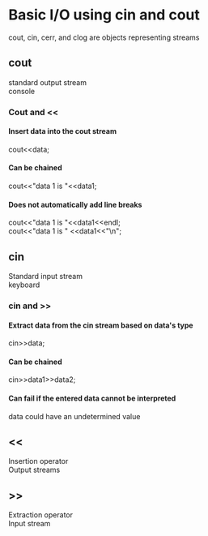 # Basic I/O using <b>cin</b> and <b>cout</b>
cout, cin, cerr, and clog are objects representing streams
## cout
standard output stream
<br>console
### Cout and <<

#### Insert data into the cout stream

cout<<data;

#### Can be chained

cout<<"data 1 is "<<data1;

#### Does not automatically add line breaks

cout<<"data 1 is "<<data1<<endl;
<br>cout<<"data 1 is " <<data1<<"\n";

## cin
Standard input stream
<br>keyboard

### cin and >>

#### Extract data from the cin stream based on data's type
cin>>data;

#### Can be chained
cin>>data1>>data2;

#### Can fail if the entered data cannot be interpreted
data could have an undetermined value

## <<
Insertion operator
<br>Output streams

## >> 
Extraction operator
<br>Input stream
